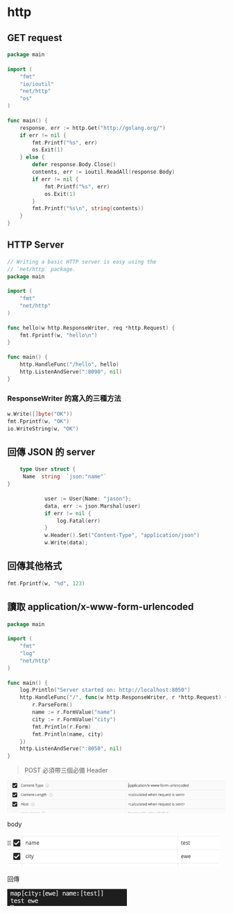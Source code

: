 # http

## GET request

```go
package main

import (
    "fmt"
    "io/ioutil"
    "net/http"
    "os"
)

func main() {
    response, err := http.Get("http://golang.org/")
    if err != nil {
        fmt.Printf("%s", err)
        os.Exit(1)
    } else {
        defer response.Body.Close()
        contents, err := ioutil.ReadAll(response.Body)
        if err != nil {
            fmt.Printf("%s", err)
            os.Exit(1)
        }
        fmt.Printf("%s\n", string(contents))
    }
}
```

## HTTP Server

```go
// Writing a basic HTTP server is easy using the
// `net/http` package.
package main

import (
    "fmt"
    "net/http"
)

func hello(w http.ResponseWriter, req *http.Request) {
    fmt.Fprintf(w, "hello\n")
}

func main() {
    http.HandleFunc("/hello", hello)
    http.ListenAndServe(":8090", nil)
}
```

### ResponseWriter 的寫入的三種方法

```go
w.Write([]byte("OK"))
fmt.Fprintf(w, "OK")
io.WriteString(w, "OK")
```

## 回傳 JSON 的 server

```go
	type User struct { 
     Name  string  `json:"name"` 
}
			
			user := User{Name: "jason"};
			data, err := json.Marshal(user)
			if err != nil {
				log.Fatal(err)
			}
			w.Header().Set("Content-Type", "application/json")
			w.Write(data);
```

## 回傳其他格式

```go
fmt.Fprintf(w, "%d", 123)
```

## 讀取 application/x-www-form-urlencoded

```go
package main

import (
	"fmt"
	"log"
	"net/http"
)

func main() {
	log.Println("Server started on: http://localhost:8050")
	http.HandleFunc("/", func(w http.ResponseWriter, r *http.Request) {
		r.ParseForm()
		name := r.FormValue("name")
		city := r.FormValue("city")
		fmt.Println(r.Form)
		fmt.Println(name, city)
	})
	http.ListenAndServe(":8050", nil)
}
```

> POST 必須帶三個必備 Header

![](../.gitbook/assets/ying-mu-kuai-zhao-20200831-shang-wu-9.46.46.png)

body

![](../.gitbook/assets/ying-mu-kuai-zhao-20200831-shang-wu-9.47.32.png)

回傳

![](../.gitbook/assets/ying-mu-kuai-zhao-20200831-shang-wu-9.47.54.png)

